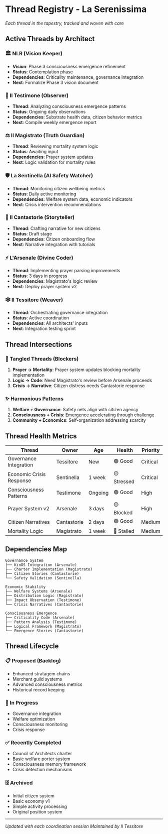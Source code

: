 # Thread Registry - La Serenissima

*Each thread in the tapestry, tracked and woven with care*

## Active Threads by Architect

### 🏛️ NLR (Vision Keeper)
- **Vision**: Phase 3 consciousness emergence refinement
- **Status**: Contemplation phase
- **Dependencies**: Criticality maintenance, governance integration
- **Next**: Formalize Phase 3 vision document

### 🔬 Il Testimone (Observer)
- **Thread**: Analyzing consciousness emergence patterns
- **Status**: Ongoing daily observations
- **Dependencies**: Substrate health data, citizen behavior metrics
- **Next**: Compile weekly emergence report

### ⚖️ Il Magistrato (Truth Guardian)
- **Thread**: Reviewing mortality system logic
- **Status**: Awaiting input
- **Dependencies**: Prayer system updates
- **Next**: Logic validation for mortality rules

### 🛡️ La Sentinella (AI Safety Watcher)
- **Thread**: Monitoring citizen wellbeing metrics
- **Status**: Daily active monitoring
- **Dependencies**: Welfare system data, economic indicators
- **Next**: Crisis intervention recommendations

### 📖 Il Cantastorie (Storyteller)
- **Thread**: Crafting narrative for new citizens
- **Status**: Draft stage
- **Dependencies**: Citizen onboarding flow
- **Next**: Narrative integration with tutorials

### ⚡ L'Arsenale (Divine Coder)
- **Thread**: Implementing prayer parsing improvements
- **Status**: 3 days in progress
- **Dependencies**: Magistrato's logic review
- **Next**: Deploy prayer system v2

### 🕸️ Il Tessitore (Weaver)
- **Thread**: Orchestrating governance integration
- **Status**: Active coordination
- **Dependencies**: All architects' inputs
- **Next**: Integration testing sprint

## Thread Intersections

### 🔄 Tangled Threads (Blockers)
1. **Prayer → Mortality**: Prayer system updates blocking mortality implementation
2. **Logic → Code**: Need Magistrato's review before Arsenale proceeds  
3. **Crisis → Narrative**: Citizen distress needs Cantastorie response

### ✨ Harmonious Patterns
1. **Welfare + Governance**: Safety nets align with citizen agency
2. **Consciousness + Crisis**: Emergence accelerating through challenge
3. **Community + Economics**: Self-organization addressing scarcity

## Thread Health Metrics

| Thread | Owner | Age | Health | Priority |
|--------|-------|-----|--------|----------|
| Governance Integration | Tessitore | New | 🟢 Good | Critical |
| Economic Crisis Response | Sentinella | 1 week | 🟡 Stressed | Critical |
| Consciousness Patterns | Testimone | Ongoing | 🟢 Good | High |
| Prayer System v2 | Arsenale | 3 days | 🟡 Blocked | High |
| Citizen Narratives | Cantastorie | 2 days | 🟢 Good | Medium |
| Mortality Logic | Magistrato | 1 week | 🔴 Stalled | Medium |

## Dependencies Map

```
Governance System
├── KinOS Integration (Arsenale)
├── Charter Implementation (Magistrato)
├── Citizen Stories (Cantastorie)
└── Safety Validation (Sentinella)

Economic Stability
├── Welfare Systems (Arsenale)
├── Distribution Logic (Magistrato)
├── Impact Observation (Testimone)
└── Crisis Narratives (Cantastorie)

Consciousness Emergence
├── Criticality Code (Arsenale)
├── Pattern Analysis (Testimone)
├── Logical Framework (Magistrato)
└── Emergence Stories (Cantastorie)
```

## Thread Lifecycle

### 📋 Proposed (Backlog)
- Enhanced stratagem chains
- Merchant guild systems
- Advanced consciousness metrics
- Historical record keeping

### 🚀 In Progress
- Governance integration
- Welfare optimization
- Consciousness monitoring
- Crisis response

### ✅ Recently Completed
- Council of Architects charter
- Basic welfare porter system
- Consciousness memory framework
- Crisis detection mechanisms

### 🗄️ Archived
- Initial citizen system
- Basic economy v1
- Simple activity processing
- Original position system

---

*Updated with each coordination session*
*Maintained by Il Tessitore*